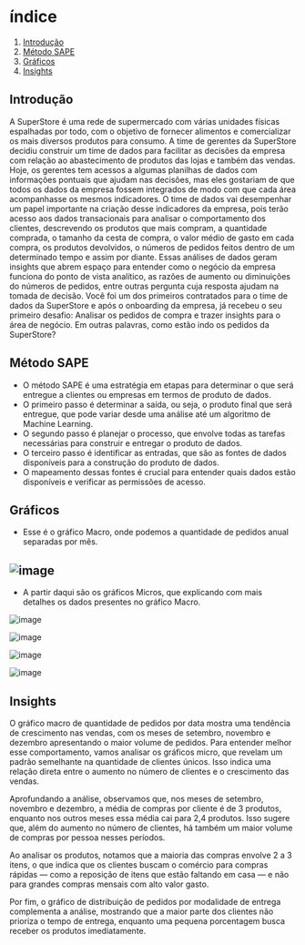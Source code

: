# índice
1. [Introdução](#Introdução)
2. [Método SAPE](#Método_SAPE)
3. [Gráficos](#Gráficos)
4. [Insights](#Insights)



## Introdução
A SuperStore é uma rede de supermercado com várias unidades físicas 
espalhadas por todo, com o objetivo de fornecer alimentos e comercializar 
os mais diversos produtos para consumo.
 A time de gerentes da SuperStore decidiu construir um time de dados para 
facilitar as decisões da empresa com relação ao abastecimento de produtos 
das lojas e também das vendas. Hoje, os gerentes tem acessos a algumas 
planilhas de dados com informações pontuais que ajudam nas decisões, 
mas eles gostariam de que todos os dados da empresa fossem integrados 
de modo com que cada área acompanhasse os mesmos indicadores.
 O time de dados vai desempenhar um papel importante na criação desse 
indicadores da empresa, pois terão acesso aos dados transacionais para 
analisar o comportamento dos clientes, descrevendo os produtos que mais 
compram, a quantidade comprada, o tamanho da cesta de compra, o valor 
médio de gasto em cada compra, os produtos devolvidos, o números de 
pedidos feitos dentro de um determinado tempo e assim por diante. 
Essas análises de dados geram insights que abrem espaço para entender 
como o negócio da empresa funciona do ponto de vista analítico, as razões 
de aumento ou diminuições do números de pedidos, entre outras pergunta 
cuja resposta ajudam na tomada de decisão.
 Você foi um dos primeiros contratados para o time de dados da SuperStore 
e após o onboarding da empresa, já recebeu o seu primeiro desafio: 
Analisar os pedidos de compra e trazer insights para o área de negócio. Em 
outras palavras, como estão indo os pedidos da SuperStore?

## Método SAPE

-  O método SAPE é uma estratégia em etapas para determinar o que será 
entregue a clientes ou empresas em termos de produto de dados.
- O primeiro passo é determinar a saída, ou seja, o produto final que será 
entregue, que pode variar desde uma análise até um algoritmo de 
Machine Learning.
- O segundo passo é planejar o processo, que envolve todas as tarefas 
necessárias para construir e entregar o produto de dados.
- O terceiro passo é identificar as entradas, que são as fontes de dados 
disponíveis para a construção do produto de dados.
- O mapeamento dessas fontes é crucial para entender quais dados 
estão disponíveis e verificar as permissões de acesso.

## Gráficos

- Esse é o gráfico Macro, onde podemos a quantidade de pedidos anual separadas por mês.

![image](https://github.com/user-attachments/assets/f01eb7d5-7c3d-4578-9cd8-439c8e3e3aac)
---
- A partir daqui são os gráficos Micros, que explicando com mais detalhes os dados presentes no gráfico Macro.

![image](https://github.com/user-attachments/assets/1ddb2159-b95a-4b0e-820d-608918fdf467)

![image](https://github.com/user-attachments/assets/aba65158-88dc-4bce-95be-5ba0e046e53c)

![image](https://github.com/user-attachments/assets/a7c58327-1a5b-46c0-b20a-010548701407)

![image](https://github.com/user-attachments/assets/1d515563-ad15-405c-b67e-d9afea9b3172)

## Insights 

O gráfico macro de quantidade de pedidos por data mostra uma tendência de crescimento nas vendas, com os meses de setembro, novembro e dezembro apresentando o maior volume de pedidos. Para entender melhor esse comportamento, vamos analisar os gráficos micro, que revelam um padrão semelhante na quantidade de clientes únicos. Isso indica uma relação direta entre o aumento no número de clientes e o crescimento das vendas.

Aprofundando a análise, observamos que, nos meses de setembro, novembro e dezembro, a média de compras por cliente é de 3 produtos, enquanto nos outros meses essa média cai para 2,4 produtos. Isso sugere que, além do aumento no número de clientes, há também um maior volume de compras por pessoa nesses períodos.

Ao analisar os produtos, notamos que a maioria das compras envolve 2 a 3 itens, o que indica que os clientes buscam o comércio para compras rápidas — como a reposição de itens que estão faltando em casa — e não para grandes compras mensais com alto valor gasto.

Por fim, o gráfico de distribuição de pedidos por modalidade de entrega complementa a análise, mostrando que a maior parte dos clientes não prioriza o tempo de entrega, enquanto uma pequena porcentagem busca receber os produtos imediatamente.
